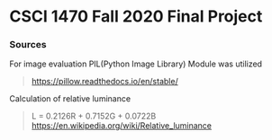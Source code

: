 # CSCI 1470 Fall 2020 Final Project

### Sources
For image evaluation PIL(Python Image Library) Module was utilized

> https://pillow.readthedocs.io/en/stable/

Calculation of relative luminance
> L = 0.2126R + 0.7152G + 0.0722B   
https://en.wikipedia.org/wiki/Relative_luminance
